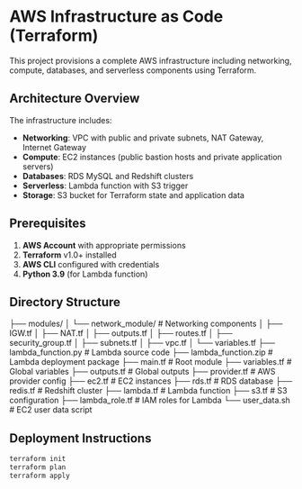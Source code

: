# AWS Infrastructure as Code (Terraform)

This project provisions a complete AWS infrastructure including networking, compute, databases, and serverless components using Terraform.

## Architecture Overview

The infrastructure includes:
- **Networking**: VPC with public and private subnets, NAT Gateway, Internet Gateway
- **Compute**: EC2 instances (public bastion hosts and private application servers)
- **Databases**: RDS MySQL and Redshift clusters
- **Serverless**: Lambda function with S3 trigger
- **Storage**: S3 bucket for Terraform state and application data

## Prerequisites

1. **AWS Account** with appropriate permissions
2. **Terraform** v1.0+ installed
3. **AWS CLI** configured with credentials
4. **Python 3.9** (for Lambda function)

## Directory Structure
├── modules/
│ └── network_module/ # Networking components
│ ├── IGW.tf
│ ├── NAT.tf
│ ├── outputs.tf
│ ├── routes.tf
│ ├── security_group.tf
│ ├── subnets.tf
│ ├── vpc.tf
│ └── variables.tf
├── lambda_function.py # Lambda source code
├── lambda_function.zip # Lambda deployment package
├── main.tf # Root module
├── variables.tf # Global variables
├── outputs.tf # Global outputs
├── provider.tf # AWS provider config
├── ec2.tf # EC2 instances
├── rds.tf # RDS database
├── redis.tf # Redshift cluster
├── lambda.tf # Lambda function
├── s3.tf # S3 configuration
├── lambda_role.tf # IAM roles for Lambda
└── user_data.sh # EC2 user data script
## Deployment Instructions


```bash
terraform init
terraform plan
terraform apply
